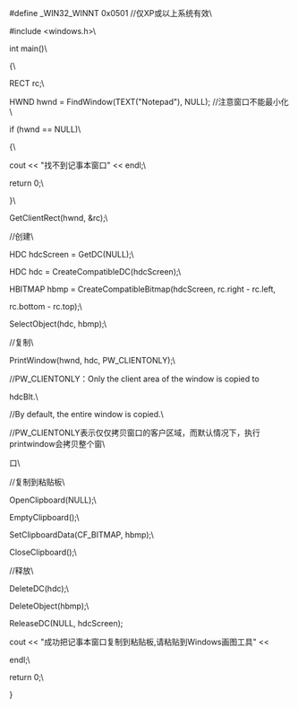 #define \_WIN32_WINNT 0x0501 //仅XP或以上系统有效\
#include \<windows.h\>\
int main()\
{\
RECT rc;\
HWND hwnd = FindWindow(TEXT(\"Notepad\"), NULL); //注意窗口不能最小化\
if (hwnd == NULL)\
{\
cout \<\< \"找不到记事本窗口\" \<\< endl;\
return 0;\
}\
GetClientRect(hwnd, &rc);\
//创建\
HDC hdcScreen = GetDC(NULL);\
HDC hdc = CreateCompatibleDC(hdcScreen);\
HBITMAP hbmp = CreateCompatibleBitmap(hdcScreen, rc.right - rc.left,
rc.bottom - rc.top);\
SelectObject(hdc, hbmp);\
//复制\
PrintWindow(hwnd, hdc, PW_CLIENTONLY);\
//PW_CLIENTONLY：Only the client area of the window is copied to
hdcBlt.\
//By default, the entire window is copied.\
//PW_CLIENTONLY表示仅仅拷贝窗口的客户区域，而默认情况下，执行printwindow会拷贝整个窗\
口\
//复制到粘贴板\
OpenClipboard(NULL);\
EmptyClipboard();\
SetClipboardData(CF_BITMAP, hbmp);\
CloseClipboard();\
//释放\
DeleteDC(hdc);\
DeleteObject(hbmp);\
ReleaseDC(NULL, hdcScreen);

cout \<\< \"成功把记事本窗口复制到粘贴板,请粘贴到Windows画图工具\" \<\<
endl;\
return 0;\
}
